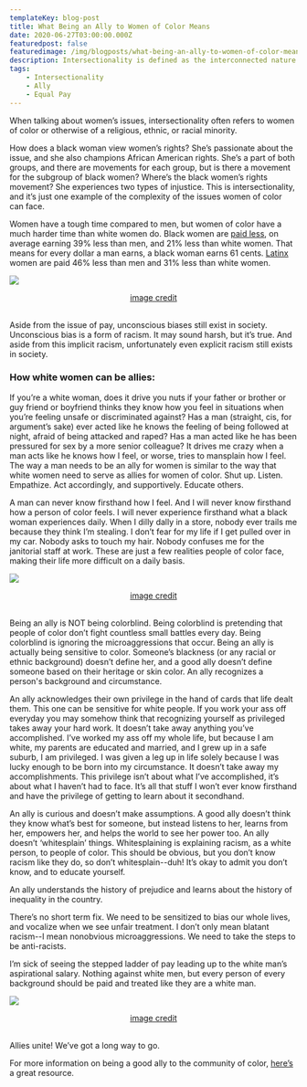```yaml
---
templateKey: blog-post
title: What Being an Ally to Women of Color Means 
date: 2020-06-27T03:00:00.000Z
featuredpost: false
featuredimage: /img/blogposts/what-being-an-ally-to-women-of-color-means/what-being-an-ally-to-women-of-color-means-1.png
description: Intersectionality is defined as the interconnected nature of social categorizations such as race, class, and gender as they apply to a given individual or group, regarded as creating overlapping and interdependent systems of discrimination or disadvantage.  
tags:
    - Intersectionality
    - Ally
    - Equal Pay
---
```

When talking about women’s issues, intersectionality often refers to women of color or otherwise of a religious, ethnic, or racial minority. 

How does a black woman view women’s rights? She’s passionate about the issue, and she also champions African American rights. She’s a part of both groups, and there are movements for each group, but is there a movement for the subgroup of black women? Where’s the black women’s rights movement? She experiences two types of injustice. This is intersectionality, and it’s just one example of the complexity of the issues women of color can face.

Women have a tough time compared to men, but women of color have a much harder time than white women do. Black women are [paid less](https://leanin.org/data-about-the-gender-pay-gap-for-black-women), on average earning 39% less than men, and 21% less than white women. That means for every dollar a man earns, a black woman earns 61 cents. [Latinx](https://leanin.org/data-about-the-gender-pay-gap-for-latinas) women are paid 46% less than men and 31% less than white women. 

![](/img/blogposts/what-being-an-ally-to-women-of-color-means/what-being-an-ally-to-women-of-color-means-1.png#center)
<div style="text-align: center"><a href="https://leanin.org/data-about-the-gender-pay-gap-for-black-women">image credit</a></div><br />

Aside from the issue of pay, unconscious biases still exist in society. Unconscious bias is a form of racism. It may sound harsh, but it’s true. And aside from this implicit racism, unfortunately even explicit racism still exists in society. 

### How white women can be allies:

If you’re a white woman, does it drive you nuts if your father or brother or guy friend or boyfriend thinks they know how you feel in situations when you’re feeling unsafe or discriminated against? Has a man (straight, cis, for argument’s sake) ever acted like he knows the feeling of being followed at night, afraid of being attacked and raped? Has a man acted like he has been pressured for sex by a more senior colleague? It drives me crazy when a man acts like he knows how I feel, or worse, tries to mansplain how I feel. The way a man needs to be an ally for women is similar to the way that white women need to serve as allies for women of color. Shut up. Listen. Empathize. Act accordingly, and supportively. Educate others. 

A man can never know firsthand how I feel. And I will never know firsthand how a person of color feels. I will never experience firsthand what a black woman experiences daily. When I dilly dally in a store, nobody ever trails me because they think I’m stealing. I don’t fear for my life if I get pulled over in my car. Nobody asks to touch my hair. Nobody confuses me for the janitorial staff at work. These are just a few realities people of color face, making their life more difficult on a daily basis.

![](/img/blogposts/what-being-an-ally-to-women-of-color-means/what-being-an-ally-to-women-of-color-means-2.png#center)
<div style="text-align: center"><a href="https://media.giphy.com/media/l2Sq50wqmyXlYJwkM/giphy.gif">image credit</a></div><br />

Being an ally is NOT being colorblind. Being colorblind is pretending that people of color don’t fight countless small battles every day. Being colorblind is ignoring the microaggressions that occur. Being an ally is actually being sensitive to color. Someone’s blackness (or any racial or ethnic background) doesn’t define her, and a good ally doesn’t define someone based on their heritage or skin color. An ally recognizes a person's background and circumstance. 

An ally acknowledges their own privilege in the hand of cards that life dealt them. This one can be sensitive for white people. If you work your ass off everyday you may somehow think that recognizing yourself as privileged takes away your hard work. It doesn’t take away anything you’ve accomplished. I’ve worked my ass off my whole life, but because I am white, my parents are educated and married, and I grew up in a safe suburb, I am privileged. I was given a leg up in life solely because I was lucky enough to be born into my circumstance. It doesn’t take away my accomplishments. This privilege isn’t about what I’ve accomplished, it’s about what I haven’t had to face. It’s all that stuff I won’t ever know firsthand and have the privilege of getting to learn about it secondhand.

An ally is curious and doesn’t make assumptions. A good ally doesn’t think they know what’s best for someone, but instead listens to her, learns from her, empowers her, and helps the world to see her power too. An ally doesn’t ‘whitesplain’ things. Whitesplaining is explaining racism, as a white person, to people of color. This should be obvious, but you don’t know racism like they do, so don’t whitesplain--duh! It’s okay to admit you don’t know, and to educate yourself.

An ally understands the history of prejudice and learns about the history of inequality in the country. 

There’s no short term fix. We need to be sensitized to bias our whole lives, and vocalize when we see unfair treatment. I don’t only mean blatant racism--I mean nonobvious microaggressions. We need to take the steps to be anti-racists. 

I’m sick of seeing the stepped ladder of pay leading up to the white man’s aspirational salary. Nothing against white men, but every person of every background should be paid and treated like they are a white man. 

![](/img/blogposts/what-being-an-ally-to-women-of-color-means/what-being-an-ally-to-women-of-color-means-3.png#center)
<div style="text-align: center"><a href="https://media.giphy.com/media/3oriNZqiGSEZN5dMSA/giphy.gif">image credit</a></div><br />

Allies unite! We’ve got a long way to go. 

For more information on being a good ally to the community of color, [here’s](https://www.racialequitytools.org/resourcefiles/kivel3.pdf) a great resource.